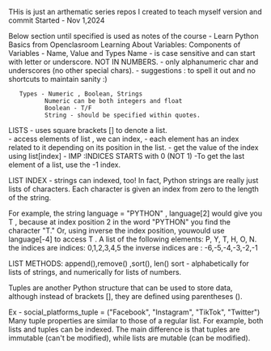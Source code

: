 THis is just an arthematic series repos I created to teach myself version and commit
Started - Nov 1,2024

Below section until specified is used as notes of the course - Learn Python Basics from Openclasroom
Learning About Variables:
   Components of Variables - Name, Value and Types
       Name - is case sensitive and can start with letter or underscore. NOT IN NUMBERS.
            - only alphanumeric char and underscores (no other special chars).
            - suggestions : to spell it out and no shortcuts to maintain sanity :)

       Types - Numeric , Boolean, Strings
              Numeric can be both integers and float
              Boolean - T/F
              String - should be specified within quotes.
   LISTS -  uses square brackets  []  to denote a list.   
         - access elements of list , we can index,
         - each element has an index related to it depending on its position in the list.
         - get the value of the index using list[index]
         - IMP :INDICES STARTS with 0 (NOT 1)
         -To get the last element of a list, use the -1 index.

   LIST INDEX - strings can indexed, too! In fact, Python strings are really just lists of characters. Each character is given an index from zero to the length of the string.

For example, the string  language = "PYTHON" ,   language[2]  would give you T , because at index position 2 in the word "PYTHON" you find the character "T." Or, using inverse the index position, youwould use  language[-4]  to access  T .
A list of the following elements: P, Y, T, H, O, N. 
          the indices are indices: 0,1,2,3,4,5
        the inverse indices are  : -6,-5,-4,-3,-2,-1

LIST METHODS: append(),remove() ,sort(), len()
sort - alphabetically for lists of strings, and numerically for lists of numbers.

Tuples  are another Python structure that can be used to store data, although instead of brackets [], they are defined using parentheses ().

Ex - social_platforms_tuple = ("Facebook", "Instagram", "TikTok", "Twitter")
Many tuple properties are similar to those of a regular list. For example, both lists and tuples can be indexed. The main difference is that tuples are immutable (can't be modified), while lists are mutable (can be modified).

         

